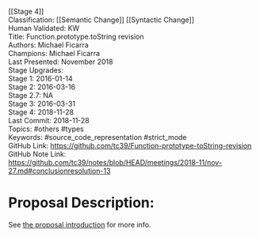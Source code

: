 [[Stage 4]]<br>Classification: [[Semantic Change]] [[Syntactic Change]]<br>Human Validated: KW<br>Title: Function.prototype.toString revision<br>Authors: Michael Ficarra<br>Champions: Michael Ficarra<br>Last Presented: November 2018<br>Stage Upgrades:<br>Stage 1: 2016-01-14  
Stage 2: 2016-03-16  
Stage 2.7: NA  
Stage 3: 2016-03-31  
Stage 4: 2018-11-28<br>Last Commit: 2018-11-28<br>Topics: #others #types<br>Keywords:  #source_code_representation #strict_mode <br>GitHub Link: https://github.com/tc39/Function-prototype-toString-revision <br>GitHub Note Link: https://github.com/tc39/notes/blob/HEAD/meetings/2018-11/nov-27.md#conclusionresolution-13
# Proposal Description:
See [the proposal introduction](http://tc39.github.io/Function-prototype-toString-revision) for more info.
<br>